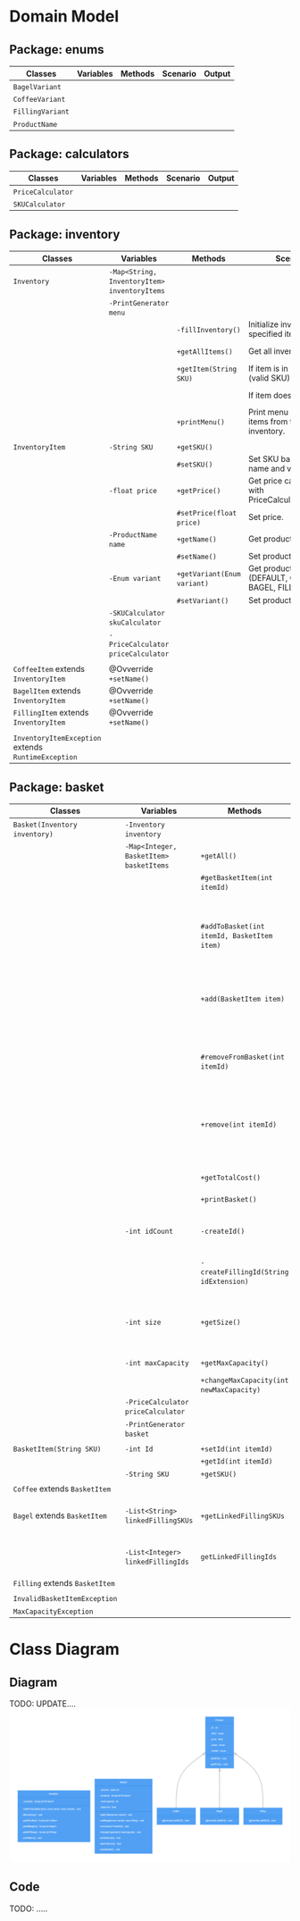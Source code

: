 # Domain Model

## Package: enums
| Classes          | Variables | Methods | Scenario | Output |
|------------------|-----------|---------|----------|--------|
| `BagelVariant`   |           |         |          |        |
| `CoffeeVariant`  |           |         |          |        |
| `FillingVariant` |           |         |          |        |
| `ProductName`    |           |         |          |        |

## Package: calculators
| Classes           | Variables | Methods | Scenario | Output |
|-------------------|-----------|---------|----------|--------|
| `PriceCalculator` |           |         |          |        |
| `SKUCalculator`   |           |         |          |        |

## Package: inventory
| Classes                                             | Variables                                     | Methods                                 | Scenario                                              | Output                       |
|-----------------------------------------------------|-----------------------------------------------|-----------------------------------------|-------------------------------------------------------|------------------------------|
| `Inventory`                                         | `-Map<String, InventoryItem> inventoryItems ` |                                         |                                                       |                              |
|                                                     | `-PrintGenerator menu`                        |                                         |                                                       |                              |
|                                                     |                                               | `-fillInventory()`                      | Initialize inventory with specified items.            |                              |
|                                                     |                                               | `+getAllItems()`                        | Get all inventory items.                              | Map<String, InventoryItem>   |
|                                                     |                                               | `+getItem(String SKU)`                  | If item is in inventory (valid SKU).                  | InventoryItem                |
|                                                     |                                               |                                         | If item does not exist.                               | throw InventoryItemException |
|                                                     |                                               | `+printMenu()`                          | Print menu with all items from the inventory.         | Print to console/terminal    |
|                                                     |                                               |                                         |                                                       |                              |
| `InventoryItem`                                     | `-String SKU`                                 | `+getSKU()`                             |                                                       | String                       |
|                                                     |                                               | `#setSKU()`                             | Set SKU based on name and variant.                    | String                       |
|                                                     | `-float price`                                | `+getPrice()`                           | Get price calculated with PriceCalculator.round().    | double                       |
|                                                     |                                               | `#setPrice(float price)`                | Set price.                                            | -                            |
|                                                     | `-ProductName name`                           | `+getName()`                            | Get product name.                                     | ProductName                  |
|                                                     |                                               | `#setName()`                            | Set product name.                                     | ProductName                  |
|                                                     | `-Enum variant`                               | `+getVariant(Enum variant)`             | Get product variant (DEFAULT, COFFE, BAGEL, FILLING). | Enum                         |
|                                                     |                                               | `#setVariant()`                         | Set product variant.                                  | -                            |
|                                                     | `-SKUCalculator skuCalculator`                |                                         |                                                       |                              |
|                                                     | `-PriceCalculator priceCalculator`            |                                         |                                                       |                              |
|                                                     |                                               |                                         |                                                       |                              |
| `CoffeeItem` extends `InventoryItem`                | @Ovverride `+setName()`                       |                                         |                                                       | ProductName                  |
| `BagelItem` extends `InventoryItem`                 | @Ovverride `+setName()`                       |                                         |                                                       | ProductName                  |
| `FillingItem` extends `InventoryItem`               | @Ovverride `+setName()`                       |                                         |                                                       | ProductName                  |
|                                                     |                                               |                                         |                                                       |                              |
| `InventoryItemException` extends `RuntimeException` |                                               |                                         |                                                       |                              |

## Package: basket
| Classes                        | Variables                               | Methods                                     | Scenario                                                                                                           | Output                                           |
|--------------------------------|-----------------------------------------|---------------------------------------------|--------------------------------------------------------------------------------------------------------------------|--------------------------------------------------|
| `Basket(Inventory inventory)`  | `-Inventory inventory`                  |                                             |                                                                                                                    |                                                  |
|                                | `-Map<Integer, BasketItem> basketItems` | `+getAll()`                                 | Get all basket items.                                                                                              | Map<Integer, BasketItem>                         |
|                                |                                         | `#getBasketItem(int itemId)`                | If item exist.                                                                                                     | BasketItem                                       |
|                                |                                         |                                             | If items doesn't exist.                                                                                            | throw InvalidBasketItemException                 |
|                                |                                         | `#addToBasket(int itemId, BasketItem item)` | Inner function for add(), validates input. Add item to basket if possible.                                         |                                                  |
|                                |                                         |                                             | If item can't be added, notify with error.                                                                         | MaxCapacityException, InvalidBasketItemException |
|                                |                                         | `+add(BasketItem item)`                     | Make a request to `#addToBasket(int itemId, BasketItem item)`.                                                     | -                                                |
|                                |                                         |                                             | If exception is thrown, handle exception.                                                                          | Print exception to console/terminal              |
|                                |                                         | `#removeFromBasket(int itemId)`             | Inner function for remove(). If valid item id, remove item from basket.                                            |                                                  |
|                                |                                         |                                             | if not valid item id, notify with error.                                                                           | InvalidBasketItemException                       |
|                                |                                         | `+remove(int itemId)`                       | Make a request to  `#removeFromBasket(int itemId)`. Remove item if possible.                                       |                                                  |
|                                |                                         |                                             | If exception is thrown, handle exception.                                                                          | Print exception to console/terminal              |
|                                |                                         | `+getTotalCost()`                           | Get total cost of all items in basket.                                                                             | double                                           |
|                                |                                         | `+printBasket()`                            | Print content of basket and total price.                                                                           | Print to console/terminal                        |
|                                | `-int idCount`                          | `-createId()`                               | "Auto" creates Id for basket items except filling Ids. E.g. returns id 1.                                          | int                                              |
|                                |                                         | `-createFillingId(String idExtension)`      | "Auto" creates id for filling based on the bagels id. E.g. Bagel id: 1, filling id: 101.                           | int                                              |
|                                | `-int size`                             | `+getSize()`                                | Get the counted size of basket<br>(fillings doesn't count as an item and can only be added together with a Bagel). | int                                              |
|                                | `-int maxCapacity`                      | `+getMaxCapacity()`                         | Get max capacity of basket.                                                                                        | int                                              |
|                                |                                         | `+changeMaxCapacity(int newMaxCapacity)`    | Change max capacity.                                                                                               | -                                                |
|                                | `-PriceCalculator priceCalculator`      |                                             |                                                                                                                    |                                                  |
|                                | `-PrintGenerator basket`                |                                             |                                                                                                                    |                                                  |
|                                |                                         |                                             |                                                                                                                    |                                                  |
| `BasketItem(String SKU)`       | `-int Id`                               | `+setId(int itemId)`                        |                                                                                                                    |                                                  |
|                                |                                         | `+getId(int itemId)`                        |                                                                                                                    | int                                              |
|                                | `-String SKU`                           | `+getSKU()`                                 |                                                                                                                    | String                                           |
|                                |                                         |                                             |                                                                                                                    |                                                  |
| `Coffee` extends `BasketItem`  |                                         |                                             |                                                                                                                    |                                                  |
| `Bagel` extends `BasketItem`   | `-List<String> linkedFillingSKUs`       | `+getLinkedFillingSKUs`                     | Get a list of inventory item SKU's that was added together with this bagel.                                        | List<String>                                     |
|                                | `-List<Integer> linkedFillingIds`       | `getLinkedFillingIds`                       | Get a list of basket item ids' (the ids' of the fillings that belongs to this bagel).                              | List<Integer>                                                 |
| `Filling` extends `BasketItem` |                                         |                                             |                                                                                                                    |                                                  |
|                                |                                         |                                             |                                                                                                                    |                                                  |
| `InvalidBasketItemException`   |                                         |                                             |                                                                                                                    |                                                  |
| `MaxCapacityException`         |                                         |                                             |                                                                                                                    |                                                  |


# Class Diagram
## Diagram
TODO: UPDATE....
![Class Diagram](/assets/images/gleek_class-diagram.png)

## Code
TODO: .....

